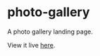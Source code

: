 # photo-gallery

A photo gallery landing page.

View it live [here](https://dianapadre.github.io/photo-gallery/).
